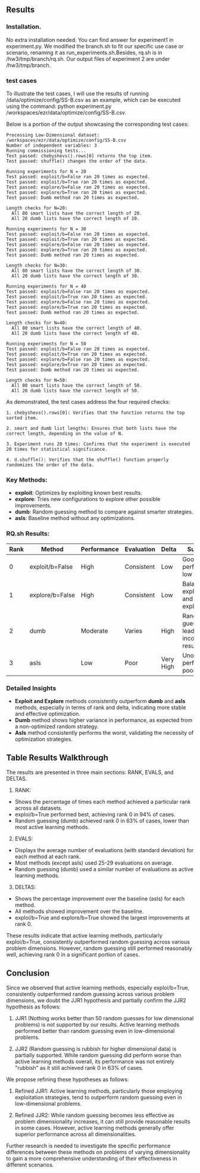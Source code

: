 ## Results
### Installation.
No extra installation needed. You can find answer for experiment1 in experiment.py. We modified the branch.sh to fit our specific use case or scenario, renaming it as run_experiments.sh.Besides, rq.sh is in /hw3/tmp/branch/rq.sh. Our output files of experiment 2 are under /hw3/tmp/branch.
### test cases
To illustrate the test cases, I will use the results of running /data/optimize/config/SS-B.csv as an example, which can be executed using the command:
python experiment.py /workspaces/ezr/data/optimize/config/SS-B.csv.

Below is a portion of the output showcasing the corresponding test cases:
```
Processing Low-Dimensional dataset: /workspaces/ezr/data/optimize/config/SS-B.csv
Number of independent variables: 3
Running commissioning tests...
Test passed: chebyshevs().rows[0] returns the top item.
Test passed: shuffle() changes the order of the data.

Running experiments for N = 20
Test passed: exploit/b=False ran 20 times as expected.
Test passed: exploit/b=True ran 20 times as expected.
Test passed: explore/b=False ran 20 times as expected.
Test passed: explore/b=True ran 20 times as expected.
Test passed: Dumb method ran 20 times as expected.

Length checks for N=20:
  All 80 smart lists have the correct length of 20.
  All 20 dumb lists have the correct length of 20.

Running experiments for N = 30
Test passed: exploit/b=False ran 20 times as expected.
Test passed: exploit/b=True ran 20 times as expected.
Test passed: explore/b=False ran 20 times as expected.
Test passed: explore/b=True ran 20 times as expected.
Test passed: Dumb method ran 20 times as expected.

Length checks for N=30:
  All 80 smart lists have the correct length of 30.
  All 20 dumb lists have the correct length of 30.

Running experiments for N = 40
Test passed: exploit/b=False ran 20 times as expected.
Test passed: exploit/b=True ran 20 times as expected.
Test passed: explore/b=False ran 20 times as expected.
Test passed: explore/b=True ran 20 times as expected.
Test passed: Dumb method ran 20 times as expected.

Length checks for N=40:
  All 80 smart lists have the correct length of 40.
  All 20 dumb lists have the correct length of 40.

Running experiments for N = 50
Test passed: exploit/b=False ran 20 times as expected.
Test passed: exploit/b=True ran 20 times as expected.
Test passed: explore/b=False ran 20 times as expected.
Test passed: explore/b=True ran 20 times as expected.
Test passed: Dumb method ran 20 times as expected.

Length checks for N=50:
  All 80 smart lists have the correct length of 50.
  All 20 dumb lists have the correct length of 50.
```
As demonstrated, the test cases address the four required checks:

    1. chebyshevs().rows[0]: Verifies that the function returns the top sorted item.

    2. smart and dumb list lengths: Ensures that both lists have the correct length, depending on the value of N.

    3. Experiment runs 20 times: Confirms that the experiment is executed 20 times for statistical significance.

    4. d.shuffle(): Verifies that the shuffle() function properly randomizes the order of the data.
### Key Methods:
- **exploit**: Optimizes by exploiting known best results.
- **explore**: Tries new configurations to explore other possible improvements.
- **dumb**: Random guessing method to compare against smarter strategies.
- **asIs**: Baseline method without any optimizations.

### RQ.sh Results:
| Rank | Method          | Performance | Evaluation | Delta | Summary |
|------|-----------------|-------------|------------|-------|---------|
| 0    | exploit/b=False | High        | Consistent | Low   | Good performance, low variance |
| 1    | explore/b=False | High        | Consistent | Low   | Balanced exploration and exploitation |
| 2    | dumb            | Moderate    | Varies     | High  | Random guessing leads to inconsistent results |
| 3    | asIs            | Low         | Poor       | Very High | Unoptimized, performs poorly |

### Detailed Insights
- **Exploit and Explore** methods consistently outperform **dumb** and **asIs** methods, especially in terms of rank and delta, indicating more stable and effective optimization.
- **Dumb** method shows higher variance in performance, as expected from a non-optimized random strategy.
- **AsIs** method consistently performs the worst, validating the necessity of optimization strategies.


## Table Results Walkthrough

The results are presented in three main sections: RANK, EVALS, and DELTAS.

1. RANK:
- Shows the percentage of times each method achieved a particular rank across all datasets.
- exploi/b=True performed best, achieving rank 0 in 94% of cases.
- Random guessing (dumb) achieved rank 0 in 63% of cases, lower than most active learning methods.

2. EVALS:
- Displays the average number of evaluations (with standard deviation) for each method at each rank.
- Most methods (except asIs) used 25-29 evaluations on average.
- Random guessing (dumb) used a similar number of evaluations as active learning methods.

3. DELTAS:
- Shows the percentage improvement over the baseline (asIs) for each method.
- All methods showed improvement over the baseline.
- exploi/b=True and explore/b=True showed the largest improvements at rank 0.

These results indicate that active learning methods, particularly exploi/b=True, consistently outperformed random guessing across various problem dimensions. However, random guessing still performed reasonably well, achieving rank 0 in a significant portion of cases.

## Conclusion

Since we observed that active learning methods, especially exploi/b=True, consistently outperformed random guessing across various problem dimensions, we doubt the JJR1 hypothesis and partially confirm the JJR2 hypothesis as follows:

1. JJR1 (Nothing works better than 50 random guesses for low dimensional problems) is not supported by our results. Active learning methods performed better than random guessing even in low-dimensional problems.

2. JJR2 (Random guessing is rubbish for higher dimensional data) is partially supported. While random guessing did perform worse than active learning methods overall, its performance was not entirely "rubbish" as it still achieved rank 0 in 63% of cases.

We propose refining these hypotheses as follows:

1. Refined JJR1: Active learning methods, particularly those employing exploitation strategies, tend to outperform random guessing even in low-dimensional problems.

2. Refined JJR2: While random guessing becomes less effective as problem dimensionality increases, it can still provide reasonable results in some cases. However, active learning methods generally offer superior performance across all dimensionalities.

Further research is needed to investigate the specific performance differences between these methods on problems of varying dimensionality to gain a more comprehensive understanding of their effectiveness in different scenarios.
